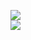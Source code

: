 [![](https://img.shields.io/badge/Made%20With-Github%20Spray-lightgrey.svg?style=for-the-badge&logo=github)](https://github.com/Annihil/github-spray#7101)  
[![](https://i.imgur.com/2DrTn0Z.gif)](https://github.com/Annihil/github-spray)